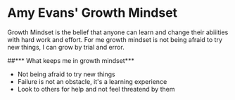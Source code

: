 # Amy Evans' Growth Mindset

Growth Mindset is the belief that anyone can learn and change their abiiities with hard work and effort.
For me growth mindset is not being afraid to try new things, I can grow by trial and error.

##*** What keeps me in growth mindset***
- Not being afraid to try new things
- Failure is not an obstacle, it's a learning experience
- Look to others for help and not feel threatend by them



